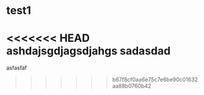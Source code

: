 # test1
<<<<<<< HEAD
ashdajsgdjagsdjahgs
sadasdad
=======
asfasfaf
>>>>>>> b67f8cf0aa6e75c7e6be90c01632aa88b0760b42
